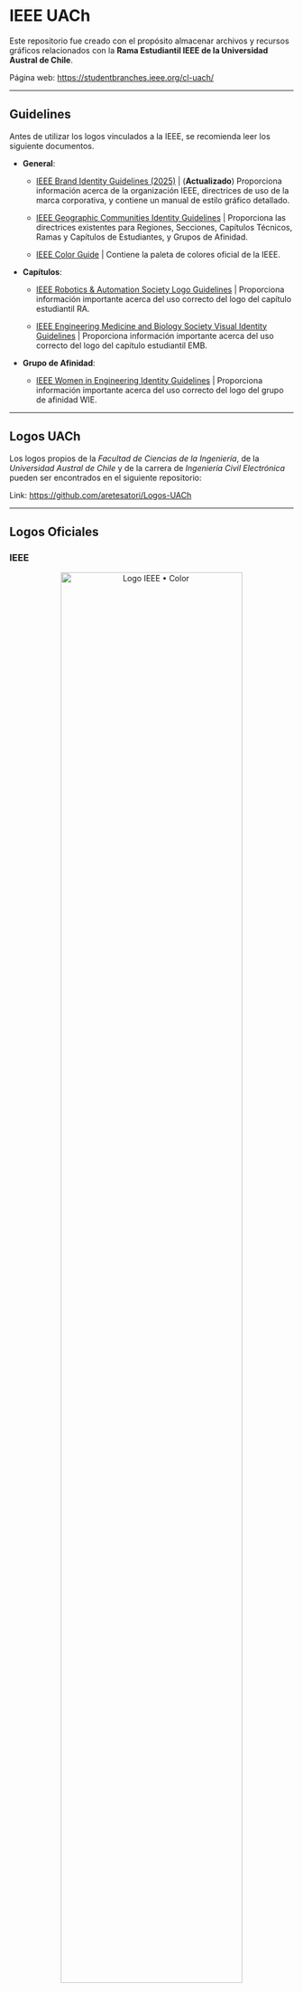 # IEEE UACh

Este repositorio fue creado con el propósito almacenar archivos y recursos gráficos relacionados con la **Rama Estudiantil IEEE de la Universidad Austral de Chile**.  

Página web: https://studentbranches.ieee.org/cl-uach/

---
## Guidelines

Antes de utilizar los logos vinculados a la IEEE, se recomienda leer los siguiente documentos.

* **General**:

	* <a href="https://raw.githubusercontent.com/aretesatori/IEEE-UACh/main/Guidelines/IEEE-Brand-Identity-Guidelines_2025.pdf">IEEE Brand Identity Guidelines (2025)</a> | (**Actualizado**) Proporciona información acerca de la organización IEEE, directrices de uso de la marca corporativa, y contiene un manual de estilo gráfico detallado.

	* <a href="https://raw.githubusercontent.com/aretesatori/IEEE-UACh/main/Guidelines/IEEE-Geographic-Communities-Identity-Guidelines.pdf">IEEE Geographic Communities Identity Guidelines</a> | Proporciona las directrices existentes para Regiones, Secciones, Capítulos Técnicos, Ramas y Capítulos de Estudiantes, y Grupos de Afinidad.

	* <a href="https://raw.githubusercontent.com/aretesatori/IEEE-UACh/main/Guidelines/IEEE-Color-Guide.pdf">IEEE Color Guide</a> | Contiene la paleta de colores oficial de la IEEE.

* **Capítulos**:

	* <a href="https://raw.githubusercontent.com/aretesatori/IEEE-UACh/main/Guidelines/IEEE_RAS_Logo-Guidelines.pdf">IEEE Robotics & Automation Society Logo Guidelines</a> | Proporciona información importante acerca del uso correcto del logo del capítulo estudiantil RA.

	* <a href="https://raw.githubusercontent.com/aretesatori/IEEE-UACh/main/Guidelines/IEEE_EMBS-Visual-Identity-Guidelines.pdf">IEEE Engineering Medicine and Biology Society Visual Identity Guidelines</a> | Proporciona información importante acerca del uso correcto del logo del capítulo estudiantil EMB.

* **Grupo de Afinidad**:

	* <a href="https://raw.githubusercontent.com/aretesatori/IEEE-UACh/main/Guidelines/IEEE_WIE_Brand-Guidelines.pdf">IEEE Women in Engineering Identity Guidelines</a> | Proporciona información importante acerca del uso correcto del logo del grupo de afinidad WIE.

---
## Logos UACh

Los logos propios de la *Facultad de Ciencias de la Ingeniería*, de la *Universidad Austral de Chile* y de la carrera de *Ingeniería Civil Electrónica* pueden ser encontrados en el siguiente repositorio:

Link: https://github.com/aretesatori/Logos-UACh

---
## Logos Oficiales

### IEEE

<p align="center">
	<img src="Logos/IEEE/1024w/Logo-IEEE-Color_1024x583.png" alt="Logo IEEE • Color" width="80%" />
</p>

* <a href="https://raw.githubusercontent.com/aretesatori/IEEE-UACh/main/Logos/IEEE/SVG/Logo-IEEE-Color.svg">**Descargar SVG**</a>  

* <a href="https://raw.githubusercontent.com/aretesatori/IEEE-UACh/main/Logos/IEEE/PDF/Logo-IEEE-Color.pdf">**Descargar PDF**</a>  

* <a href="https://raw.githubusercontent.com/aretesatori/IEEE-UACh/main/Logos/IEEE/1024w/Logo-IEEE-Color_1024x583.png">**Descargar PNG**</a> (1024 x 583 px)  

* <a href="https://raw.githubusercontent.com/aretesatori/IEEE-UACh/main/Logos/IEEE/2048w/Logo-IEEE-Color_2048x1166.png">**Descargar PNG**</a> (2048 x 1166 px)  

---

<p align="center">
	<img src="Logos/IEEE/1024w/Logo-IEEE-Black_1024x583.png" alt="Logo IEEE • Color" width="80%" />
</p>

* <a href="https://raw.githubusercontent.com/aretesatori/IEEE-UACh/main/Logos/IEEE/SVG/Logo-IEEE-Black.svg">**Descargar SVG**</a>  

* <a href="https://raw.githubusercontent.com/aretesatori/IEEE-UACh/main/Logos/IEEE/PDF/Logo-IEEE-Black.pdf">**Descargar PDF**</a>  

* <a href="https://raw.githubusercontent.com/aretesatori/IEEE-UACh/main/Logos/IEEE/1024w/Logo-IEEE-Black_1024x583.png">**Descargar PNG**</a> (1024 x 583 px)  

* <a href="https://raw.githubusercontent.com/aretesatori/IEEE-UACh/main/Logos/IEEE/2048w/Logo-IEEE-Black_2048x1166.png">**Descargar PNG**</a> (2048 x 1166 px)  

---

<p align="center">
	<img src="Logos/IEEE/1024w/Logo-IEEE-White_1024x583.png" alt="Logo IEEE • White" width="80%" />
</p>

* <a href="https://raw.githubusercontent.com/aretesatori/IEEE-UACh/main/Logos/IEEE/SVG/Logo-IEEE-White.svg">**Descargar SVG**</a>  

* <a href="https://raw.githubusercontent.com/aretesatori/IEEE-UACh/main/Logos/IEEE/PDF/Logo-IEEE-White.pdf">**Descargar PDF**</a>  

* <a href="https://raw.githubusercontent.com/aretesatori/IEEE-UACh/main/Logos/IEEE/1024w/Logo-IEEE-White_1024x583.png">**Descargar PNG**</a> (1024 x 583 px)  

* <a href="https://raw.githubusercontent.com/aretesatori/IEEE-UACh/main/Logos/IEEE/2048w/Logo-IEEE-White_2048x1166.png">**Descargar PNG**</a> (2048 x 1166 px)  

---

<p align="center">
	<img src="Logos/IEEE/1024w/Logo-IEEE-Small-Color_1024x299.png" alt="Logo IEEE Small • Color" width="80%" />
</p>

* <a href="https://raw.githubusercontent.com/aretesatori/IEEE-UACh/main/Logos/IEEE/SVG/Logo-IEEE-Small-Color.svg">**Descargar SVG**</a>  

* <a href="https://raw.githubusercontent.com/aretesatori/IEEE-UACh/main/Logos/IEEE/PDF/Logo-IEEE-Small-Color.pdf">**Descargar PDF**</a>  

* <a href="https://raw.githubusercontent.com/aretesatori/IEEE-UACh/main/Logos/IEEE/1024w/Logo-IEEE-Small-Color_1024x299.png">**Descargar PNG**</a> (1024 x 299 px)  

* <a href="https://raw.githubusercontent.com/aretesatori/IEEE-UACh/main/Logos/IEEE/2048w/Logo-IEEE-Small-Color_2048x597.png">**Descargar PNG**</a> (2048 x 597 px)  

---

<p align="center">
	<img src="Logos/IEEE/1024w/Logo-IEEE-Small-Black_1024x299.png" alt="Logo IEEE Small • Black" width="80%" />
</p>

* <a href="https://raw.githubusercontent.com/aretesatori/IEEE-UACh/main/Logos/IEEE/SVG/Logo-IEEE-Small-Black.svg">**Descargar SVG**</a>  

* <a href="https://raw.githubusercontent.com/aretesatori/IEEE-UACh/main/Logos/IEEE/PDF/Logo-IEEE-Small-Black.pdf">**Descargar PDF**</a>  

* <a href="https://raw.githubusercontent.com/aretesatori/IEEE-UACh/main/Logos/IEEE/1024w/Logo-IEEE-Small-Black_1024x299.png">**Descargar PNG**</a> (1024 x 299 px)  

* <a href="https://raw.githubusercontent.com/aretesatori/IEEE-UACh/main/Logos/IEEE/2048w/Logo-IEEE-Small-Black_2048x597.png">**Descargar PNG**</a> (2048 x 597 px)  

---

<p align="center">
	<img src="Logos/IEEE/1024w/Logo-IEEE-Small-White_1024x299.png" alt="Logo IEEE Small • White" width="80%" />
</p>

* <a href="https://raw.githubusercontent.com/aretesatori/IEEE-UACh/main/Logos/IEEE/SVG/Logo-IEEE-Small-White.svg">**Descargar SVG**</a>  

* <a href="https://raw.githubusercontent.com/aretesatori/IEEE-UACh/main/Logos/IEEE/PDF/Logo-IEEE-Small-White.pdf">**Descargar PDF**</a>  

* <a href="https://raw.githubusercontent.com/aretesatori/IEEE-UACh/main/Logos/IEEE/1024w/Logo-IEEE-Small-White_1024x299.png">**Descargar PNG**</a> (1024 x 299 px)  

* <a href="https://raw.githubusercontent.com/aretesatori/IEEE-UACh/main/Logos/IEEE/2048w/Logo-IEEE-Small-White_2048x597.png">**Descargar PNG**</a> (2048 x 597 px)  


---
### IEEE Robotics and Automation Society (RAS)

<p align="center">
	<img src="Logos/IEEE-Robotics-and-Automation-Society/1024w/Logo-IEEE-RAS-Color_1024x377.png" alt="Logo IEEE Robotics and Automation Society • Color" width="80%" />
</p>

* <a href="https://raw.githubusercontent.com/aretesatori/IEEE-UACh/main/Logos/IEEE-Robotics-and-Automation-Society/SVG/Logo-IEEE-RAS-Color.svg">**Descargar SVG**</a>  

* <a href="https://raw.githubusercontent.com/aretesatori/IEEE-UACh/main/Logos/IEEE-Robotics-and-Automation-Society/PDF/Logo-IEEE-RAS-Color.pdf">**Descargar PDF**</a>  

* <a href="https://raw.githubusercontent.com/aretesatori/IEEE-UACh/main/Logos/IEEE-Robotics-and-Automation-Society/1024w/Logo-IEEE-RAS-Color_1024x377.png">**Descargar PNG**</a> (1024 x 377 px)  

* <a href="https://raw.githubusercontent.com/aretesatori/IEEE-UACh/main/Logos/IEEE-Robotics-and-Automation-Society/2048w/Logo-IEEE-RAS-Color_2048x574.png">**Descargar PNG**</a> (2048 x 574 px)  

---

<p align="center">
	<img src="Logos/IEEE-Robotics-and-Automation-Society/1024w/Logo-IEEE-RAS-Black_1024x377.png" alt="Logo IEEE Robotics and Automation Society • Black" width="80%" />
</p>

* <a href="https://raw.githubusercontent.com/aretesatori/IEEE-UACh/main/Logos/IEEE-Robotics-and-Automation-Society/SVG/Logo-IEEE-RAS-Black.svg">**Descargar SVG**</a>  

* <a href="https://raw.githubusercontent.com/aretesatori/IEEE-UACh/main/Logos/IEEE-Robotics-and-Automation-Society/PDF/Logo-IEEE-RAS-Black.pdf">**Descargar PDF**</a>  

* <a href="https://raw.githubusercontent.com/aretesatori/IEEE-UACh/main/Logos/IEEE-Robotics-and-Automation-Society/1024w/Logo-IEEE-RAS-Black_1024x377.png">**Descargar PNG**</a> (1024 x 377 px)  

* <a href="https://raw.githubusercontent.com/aretesatori/IEEE-UACh/main/Logos/IEEE-Robotics-and-Automation-Society/2048w/Logo-IEEE-RAS-Black_2048x574.png">**Descargar PNG**</a> (2048 x 574 px)  

---

<p align="center">
	<img src="Logos/IEEE-Robotics-and-Automation-Society/1024w/Logo-IEEE-RAS-White_1024x377.png" alt="Logo IEEE Robotics and Automation Society • White" width="80%" />
</p>

* <a href="https://raw.githubusercontent.com/aretesatori/IEEE-UACh/main/Logos/IEEE-Robotics-and-Automation-Society/SVG/Logo-IEEE-RAS-White.svg">**Descargar SVG**</a>  

* <a href="https://raw.githubusercontent.com/aretesatori/IEEE-UACh/main/Logos/IEEE-Robotics-and-Automation-Society/PDF/Logo-IEEE-RAS-White.pdf">**Descargar PDF**</a>  

* <a href="https://raw.githubusercontent.com/aretesatori/IEEE-UACh/main/Logos/IEEE-Robotics-and-Automation-Society/1024w/Logo-IEEE-RAS-White_1024x377.png">**Descargar PNG**</a> (1024 x 377 px)  

* <a href="https://raw.githubusercontent.com/aretesatori/IEEE-UACh/main/Logos/IEEE-Robotics-and-Automation-Society/2048w/Logo-IEEE-RAS-White_2048x574.png">**Descargar PNG**</a> (2048 x 574 px)  

---
### IEEE Engineering Medicine and Biology Society (EMBS)

<p align="center">
	<img src="Logos/IEEE-Engineering-Medicine-and-Biology-Society/1024w/Logo-IEEE-EMBS-Color_1024x433.png" alt="Logo IEEE Engineering Medicine and Biology Society • Color" width="80%" />
</p>

* <a href="https://raw.githubusercontent.com/aretesatori/IEEE-UACh/main/Logos/IEEE-Engineering-Medicine-and-Biology-Society/SVG/Logo-IEEE-EMBS-Color.svg">**Descargar SVG**</a>  

* <a href="https://raw.githubusercontent.com/aretesatori/IEEE-UACh/main/Logos/IEEE-Engineering-Medicine-and-Biology-Society/PDF/Logo-IEEE-EMBS-Color.pdf">**Descargar PDF**</a>  

* <a href="https://raw.githubusercontent.com/aretesatori/IEEE-UACh/main/Logos/IEEE-Engineering-Medicine-and-Biology-Society/1024w/Logo-IEEE-EMBS-Color_1024x433.png">**Descargar PNG**</a> (1024 x 433 px)  

* <a href="https://raw.githubusercontent.com/aretesatori/IEEE-UACh/main/Logos/IEEE-Engineering-Medicine-and-Biology-Society/2048w/Logo-IEEE-EMBS-Color_2048x865.png">**Descargar PNG**</a> (2048 x 865 px)  

---

<p align="center">
	<img src="Logos/IEEE-Engineering-Medicine-and-Biology-Society/1024w/Logo-IEEE-EMBS-Black_1024x433.png" alt="Logo IEEE Engineering Medicine and Biology Society • Black" width="80%" />
</p>

* <a href="https://raw.githubusercontent.com/aretesatori/IEEE-UACh/main/Logos/IEEE-Engineering-Medicine-and-Biology-Society/SVG/Logo-IEEE-EMBS-Black.svg">**Descargar SVG**</a>  

* <a href="https://raw.githubusercontent.com/aretesatori/IEEE-UACh/main/Logos/IEEE-Engineering-Medicine-and-Biology-Society/PDF/Logo-IEEE-EMBS-Black.pdf">**Descargar PDF**</a>  

* <a href="https://raw.githubusercontent.com/aretesatori/IEEE-UACh/main/Logos/IEEE-Engineering-Medicine-and-Biology-Society/1024w/Logo-IEEE-EMBS-Black_1024x433.png">**Descargar PNG**</a> (1024 x 433 px)  

* <a href="https://raw.githubusercontent.com/aretesatori/IEEE-UACh/main/Logos/IEEE-Engineering-Medicine-and-Biology-Society/2048w/Logo-IEEE-EMBS-Black_2048x865.png">**Descargar PNG**</a> (2048 x 865 px)  

---

<p align="center">
	<img src="Logos/IEEE-Engineering-Medicine-and-Biology-Society/1024w/Logo-IEEE-EMBS-White_1024x433.png" alt="Logo IEEE Engineering Medicine and Biology Society • White" width="80%" />
</p>

* <a href="https://raw.githubusercontent.com/aretesatori/IEEE-UACh/main/Logos/IEEE-Engineering-Medicine-and-Biology-Society/SVG/Logo-IEEE-EMBS-White.svg">**Descargar SVG**</a>  

* <a href="https://raw.githubusercontent.com/aretesatori/IEEE-UACh/main/Logos/IEEE-Engineering-Medicine-and-Biology-Society/PDF/Logo-IEEE-EMBS-White.pdf">**Descargar PDF**</a>  

* <a href="https://raw.githubusercontent.com/aretesatori/IEEE-UACh/main/Logos/IEEE-Engineering-Medicine-and-Biology-Society/1024w/Logo-IEEE-EMBS-White_1024x433.png">**Descargar PNG**</a> (1024 x 433 px)  

* <a href="https://raw.githubusercontent.com/aretesatori/IEEE-UACh/main/Logos/IEEE-Engineering-Medicine-and-Biology-Society/2048w/Logo-IEEE-EMBS-White_2048x865.png">**Descargar PNG**</a> (2048 x 865 px)  

---

<p align="center">
	<img src="Logos/IEEE-Engineering-Medicine-and-Biology-Society/1024w/Logo-IEEE-EMBS-Blue_1024x433.png" alt="Logo IEEE Engineering Medicine and Biology Society • Blue" width="80%" />
</p>

* <a href="https://raw.githubusercontent.com/aretesatori/IEEE-UACh/main/Logos/IEEE-Engineering-Medicine-and-Biology-Society/SVG/Logo-IEEE-EMBS-Blue.svg">**Descargar SVG**</a>  

* <a href="https://raw.githubusercontent.com/aretesatori/IEEE-UACh/main/Logos/IEEE-Engineering-Medicine-and-Biology-Society/PDF/Logo-IEEE-EMBS-Blue.pdf">**Descargar PDF**</a>  

* <a href="https://raw.githubusercontent.com/aretesatori/IEEE-UACh/main/Logos/IEEE-Engineering-Medicine-and-Biology-Society/1024w/Logo-IEEE-EMBS-Blue_1024x433.png">**Descargar PNG**</a> (1024 x 433 px)  

* <a href="https://raw.githubusercontent.com/aretesatori/IEEE-UACh/main/Logos/IEEE-Engineering-Medicine-and-Biology-Society/2048w/Logo-IEEE-EMBS-Blue_2048x865.png">**Descargar PNG**</a> (2048 x 865 px)  

---
### IEEE Women in Engineering (WIE)

<p align="center">
	<img src="Logos/IEEE-Women-in-Engineering/1024w/Logo-IEEE-WIE-Color_1024x793.png" alt="Logo IEEE Women in Engineering • Color" width="80%" />
</p>

* <a href="https://raw.githubusercontent.com/aretesatori/IEEE-UACh/main/Logos/IEEE-Women-in-Engineering/SVG/Logo-IEEE-WIE-Color.svg">**Descargar SVG**</a>  

* <a href="https://raw.githubusercontent.com/aretesatori/IEEE-UACh/main/Logos/IEEE-Women-in-Engineering/PDF/Logo-IEEE-WIE-Color.pdf">**Descargar PDF**</a>  

* <a href="https://raw.githubusercontent.com/aretesatori/IEEE-UACh/main/Logos/IEEE-Women-in-Engineering/1024w/Logo-IEEE-WIE-Color_1024x793.png">**Descargar PNG**</a> (1024 x 793 px)  

* <a href="https://raw.githubusercontent.com/aretesatori/IEEE-UACh/main/Logos/IEEE-Women-in-Engineering/2048w/Logo-IEEE-WIE-Color_2048x1856.png">**Descargar PNG**</a> (2048 x 1856 px)  

---

<p align="center">
	<img src="Logos/IEEE-Women-in-Engineering/1024w/Logo-IEEE-WIE-Black_1024x793.png" alt="Logo IEEE Women in Engineering • Black" width="80%" />
</p>

* <a href="https://raw.githubusercontent.com/aretesatori/IEEE-UACh/main/Logos/IEEE-Women-in-Engineering/SVG/Logo-IEEE-WIE-Black.svg">**Descargar SVG**</a>  

* <a href="https://raw.githubusercontent.com/aretesatori/IEEE-UACh/main/Logos/IEEE-Women-in-Engineering/PDF/Logo-IEEE-WIE-Black.pdf">**Descargar PDF**</a>  

* <a href="https://raw.githubusercontent.com/aretesatori/IEEE-UACh/main/Logos/IEEE-Women-in-Engineering/1024w/Logo-IEEE-WIE-Black_1024x793.png">**Descargar PNG**</a> (1024 x 793 px)  

* <a href="https://raw.githubusercontent.com/aretesatori/IEEE-UACh/main/Logos/IEEE-Women-in-Engineering/2048w/Logo-IEEE-WIE-Black_2048x1856.png">**Descargar PNG**</a> (2048 x 1856 px)  

---

<p align="center">
	<img src="Logos/IEEE-Women-in-Engineering/1024w/Logo-IEEE-WIE-White_1024x793.png" alt="Logo IEEE Women in Engineering • White" width="80%" />
</p>

* <a href="https://raw.githubusercontent.com/aretesatori/IEEE-UACh/main/Logos/IEEE-Women-in-Engineering/SVG/Logo-IEEE-WIE-White.svg">**Descargar SVG**</a>  

* <a href="https://raw.githubusercontent.com/aretesatori/IEEE-UACh/main/Logos/IEEE-Women-in-Engineering/PDF/Logo-IEEE-WIE-White.pdf">**Descargar PDF**</a>  

* <a href="https://raw.githubusercontent.com/aretesatori/IEEE-UACh/main/Logos/IEEE-Women-in-Engineering/1024w/Logo-IEEE-WIE-White_1024x793.png">**Descargar PNG**</a> (1024 x 793 px)  

* <a href="https://raw.githubusercontent.com/aretesatori/IEEE-UACh/main/Logos/IEEE-Women-in-Engineering/2048w/Logo-IEEE-WIE-White_2048x1856.png">**Descargar PNG**</a> (2048 x 1856 px)  

---
### IEEEXtreme

<p align="center">
	<img src="Logos/IEEEXtreme/1024w/Logo-IEEEXtreme-Color_1024x474.png" alt="Logo IEEEXtreme • Color" width="80%" />
</p>

* <a href="https://raw.githubusercontent.com/aretesatori/IEEE-UACh/main/Logos/IEEEXtreme/SVG/Logo-IEEEXtreme-Color.svg">**Descargar SVG**</a>  

* <a href="https://raw.githubusercontent.com/aretesatori/IEEE-UACh/main/Logos/IEEEXtreme/PDF/Logo-IEEEXtreme-Color.pdf">**Descargar PDF**</a>  

* <a href="https://raw.githubusercontent.com/aretesatori/IEEE-UACh/main/Logos/IEEEXtreme/1024w/Logo-IEEEXtreme-Color_1024x474.png">**Descargar PNG**</a> (1024 x 474 px)  

* <a href="https://raw.githubusercontent.com/aretesatori/IEEE-UACh/main/Logos/IEEEXtreme/2048w/Logo-IEEEXtreme-Color_2048x947.png">**Descargar PNG**</a> (2048 x 947 px)  

---

<p align="center">
	<img src="Logos/IEEEXtreme/1024w/Logo-IEEEXtreme-Black_1024x474.png" alt="Logo IEEEXtreme • Black" width="80%" />
</p>

* <a href="https://raw.githubusercontent.com/aretesatori/IEEE-UACh/main/Logos/IEEEXtreme/SVG/Logo-IEEEXtreme-Black.svg">**Descargar SVG**</a>  

* <a href="https://raw.githubusercontent.com/aretesatori/IEEE-UACh/main/Logos/IEEEXtreme/PDF/Logo-IEEEXtreme-Black.pdf">**Descargar PDF**</a>  

* <a href="https://raw.githubusercontent.com/aretesatori/IEEE-UACh/main/Logos/IEEEXtreme/1024w/Logo-IEEEXtreme-Black_1024x474.png">**Descargar PNG**</a> (1024 x 474 px)  

* <a href="https://raw.githubusercontent.com/aretesatori/IEEE-UACh/main/Logos/IEEEXtreme/2048w/Logo-IEEEXtreme-Black_2048x947.png">**Descargar PNG**</a> (2048 x 947 px)  

---

<p align="center">
	<img src="Logos/IEEEXtreme/1024w/Logo-IEEEXtreme-White_1024x474.png" alt="Logo IEEEXtreme • White" width="80%" />
</p>

* <a href="https://raw.githubusercontent.com/aretesatori/IEEE-UACh/main/Logos/IEEEXtreme/SVG/Logo-IEEEXtreme-White.svg">**Descargar SVG**</a>  

* <a href="https://raw.githubusercontent.com/aretesatori/IEEE-UACh/main/Logos/IEEEXtreme/PDF/Logo-IEEEXtreme-White.pdf">**Descargar PDF**</a>  

* <a href="https://raw.githubusercontent.com/aretesatori/IEEE-UACh/main/Logos/IEEEXtreme/1024w/Logo-IEEEXtreme-White_1024x474.png">**Descargar PNG**</a> (1024 x 474 px)  

* <a href="https://raw.githubusercontent.com/aretesatori/IEEE-UACh/main/Logos/IEEEXtreme/2048w/Logo-IEEEXtreme-White_2048x947.png">**Descargar PNG**</a> (2048 x 947 px)  

---
## IEEE Student Branch UACh Logos

<p align="center">
	<img src="Logos/IEEE-Student-Branch-UACh/1024w/LogoCentrado-IEEEStudentBranch-Color-FondoTransparente_1024x1024.png" alt="Logo IEEE Student Branch UACh • Color" width="80%" />
</p>

* <a href="https://raw.githubusercontent.com/aretesatori/IEEE-UACh/main/Logos/IEEE-Student-Branch-UACh/SVG/LogoCentrado-IEEEStudentBranch-Color-FondoTransparente.svg">**Descargar SVG**</a>  

* <a href="https://raw.githubusercontent.com/aretesatori/IEEE-UACh/main/Logos/IEEE-Student-Branch-UACh/PDF/LogoCentrado-IEEEStudentBranch-Color-FondoTransparente.pdf">**Descargar PDF**</a>  

* <a href="https://raw.githubusercontent.com/aretesatori/IEEE-UACh/main/Logos/IEEE-Student-Branch-UACh/1024w/LogoCentrado-IEEEStudentBranch-Color-FondoTransparente_1024x1024.png">**Descargar PNG**</a> (1024 x 1024 px)  

* <a href="https://raw.githubusercontent.com/aretesatori/IEEE-UACh/main/Logos/IEEE-Student-Branch-UACh/2048w/LogoCentrado-IEEEStudentBranch-Color-FondoTransparente_2048x2048.png">**Descargar PNG**</a> (2048 x 2048 px)  

---

<p align="center">
	<img src="Logos/IEEE-Student-Branch-UACh/1024w/LogoCentrado-IEEEStudentBranch-Color-FondoBlancoCircular_1024x1024.png" alt="Logo IEEE Student Branch UACh • Color" width="80%" />
</p>

* <a href="https://raw.githubusercontent.com/aretesatori/IEEE-UACh/main/Logos/IEEE-Student-Branch-UACh/SVG/LogoCentrado-IEEEStudentBranch-Color-FondoBlancoCircular.svg">**Descargar SVG**</a>  

* <a href="https://raw.githubusercontent.com/aretesatori/IEEE-UACh/main/Logos/IEEE-Student-Branch-UACh/PDF/LogoCentrado-IEEEStudentBranch-Color-FondoBlancoCircular.pdf">**Descargar PDF**</a>  

* <a href="https://raw.githubusercontent.com/aretesatori/IEEE-UACh/main/Logos/IEEE-Student-Branch-UACh/1024w/LogoCentrado-IEEEStudentBranch-Color-FondoBlancoCircular_1024x1024.png">**Descargar PNG**</a> (1024 x 1024 px)  

* <a href="https://raw.githubusercontent.com/aretesatori/IEEE-UACh/main/Logos/IEEE-Student-Branch-UACh/2048w/LogoCentrado-IEEEStudentBranch-Color-FondoBlancoCircular_2048x2048.png">**Descargar PNG**</a> (2048 x 2048 px)  

---

<p align="center">
	<img src="Logos/IEEE-Student-Branch-UACh/1024w/LogoCentrado-IEEEStudentBranch-Blanco-FondoTransparente_1024x1024.png" alt="Logo IEEE Student Branch UACh • Blanco" width="80%" />
</p>

* <a href="https://raw.githubusercontent.com/aretesatori/IEEE-UACh/main/Logos/IEEE-Student-Branch-UACh/SVG/LogoCentrado-IEEEStudentBranch-Blanco-FondoTransparente.svg">**Descargar SVG**</a>  

* <a href="https://raw.githubusercontent.com/aretesatori/IEEE-UACh/main/Logos/IEEE-Student-Branch-UACh/PDF/LogoCentrado-IEEEStudentBranch-Blanco-FondoTransparente.pdf">**Descargar PDF**</a>  

* <a href="https://raw.githubusercontent.com/aretesatori/IEEE-UACh/main/Logos/IEEE-Student-Branch-UACh/1024w/LogoCentrado-IEEEStudentBranch-Blanco-FondoTransparente_1024x1024.png">**Descargar PNG**</a> (1024 x 1024 px)  

* <a href="https://raw.githubusercontent.com/aretesatori/IEEE-UACh/main/Logos/IEEE-Student-Branch-UACh/2048w/LogoCentrado-IEEEStudentBranch-Blanco-FondoTransparente_2048x2048.png">**Descargar PNG**</a> (2048 x 2048 px)  

---

<p align="center">
	<img src="Logos/IEEE-Student-Branch-UACh/1024w/LogoCentrado-IEEEStudentBranch-Blanco-FondoNegroCircular_1024x1024.png" alt="Logo IEEE Student Branch UACh • Blanco" width="80%" />
</p>

* <a href="https://raw.githubusercontent.com/aretesatori/IEEE-UACh/main/Logos/IEEE-Student-Branch-UACh/SVG/LogoCentrado-IEEEStudentBranch-Blanco-FondoNegroCircular.svg">**Descargar SVG**</a>  

* <a href="https://raw.githubusercontent.com/aretesatori/IEEE-UACh/main/Logos/IEEE-Student-Branch-UACh/PDF/LogoCentrado-IEEEStudentBranch-Blanco-FondoNegroCircular.pdf">**Descargar PDF**</a>  

* <a href="https://raw.githubusercontent.com/aretesatori/IEEE-UACh/main/Logos/IEEE-Student-Branch-UACh/1024w/LogoCentrado-IEEEStudentBranch-Blanco-FondoNegroCircular_1024x1024.png">**Descargar PNG**</a> (1024 x 1024 px)  

* <a href="https://raw.githubusercontent.com/aretesatori/IEEE-UACh/main/Logos/IEEE-Student-Branch-UACh/2048w/LogoCentrado-IEEEStudentBranch-Blanco-FondoNegroCircular_2048x2048.png">**Descargar PNG**</a> (2048 x 2048 px)  

---

<p align="center">
	<img src="Logos/IEEE-Student-Branch-UACh/1024w/LogoCentrado-IEEEStudentBranch-Grayscale-FondoTransparente_1024x1024.png" alt="Logo IEEE Student Branch UACh • Grayscale" width="80%" />
</p>

* <a href="https://raw.githubusercontent.com/aretesatori/IEEE-UACh/main/Logos/IEEE-Student-Branch-UACh/SVG/LogoCentrado-IEEEStudentBranch-Grayscale-FondoTransparente.svg">**Descargar SVG**</a>  

* <a href="https://raw.githubusercontent.com/aretesatori/IEEE-UACh/main/Logos/IEEE-Student-Branch-UACh/PDF/LogoCentrado-IEEEStudentBranch-Grayscale-FondoTransparente.pdf">**Descargar PDF**</a>  

* <a href="https://raw.githubusercontent.com/aretesatori/IEEE-UACh/main/Logos/IEEE-Student-Branch-UACh/1024w/LogoCentrado-IEEEStudentBranch-Grayscale-FondoTransparente_1024x1024.png">**Descargar PNG**</a> (1024 x 1024 px)  

* <a href="https://raw.githubusercontent.com/aretesatori/IEEE-UACh/main/Logos/IEEE-Student-Branch-UACh/2048w/LogoCentrado-IEEEStudentBranch-Grayscale-FondoTransparente_2048x2048.png">**Descargar PNG**</a> (2048 x 2048 px)  

---

<p align="center">
	<img src="Logos/IEEE-Student-Branch-UACh/1024w/LogoCentrado-IEEEStudentBranch-Grayscale-FondoBlancoCircular_1024x1024.png" alt="Logo IEEE Student Branch UACh • Grayscale" width="80%" />
</p>

* <a href="https://raw.githubusercontent.com/aretesatori/IEEE-UACh/main/Logos/IEEE-Student-Branch-UACh/SVG/LogoCentrado-IEEEStudentBranch-Grayscale-FondoBlancoCircular.svg">**Descargar SVG**</a>  

* <a href="https://raw.githubusercontent.com/aretesatori/IEEE-UACh/main/Logos/IEEE-Student-Branch-UACh/PDF/LogoCentrado-IEEEStudentBranch-Grayscale-FondoBlancoCircular.pdf">**Descargar PDF**</a>  

* <a href="https://raw.githubusercontent.com/aretesatori/IEEE-UACh/main/Logos/IEEE-Student-Branch-UACh/1024w/LogoCentrado-IEEEStudentBranch-Grayscale-FondoBlancoCircular_1024x1024.png">**Descargar PNG**</a> (1024 x 1024 px)  

* <a href="https://raw.githubusercontent.com/aretesatori/IEEE-UACh/main/Logos/IEEE-Student-Branch-UACh/2048w/LogoCentrado-IEEEStudentBranch-Grayscale-FondoBlancoCircular_2048x2048.png">**Descargar PNG**</a> (2048 x 2048 px)  

---

<p align="center">
	<img src="Logos/IEEE-Student-Branch-UACh/1024w/LogoCentrado-IEEEStudentBranch-Negro-FondoTransparente_1024x1024.png" alt="Logo IEEE Student Branch UACh • Negro" width="80%" />
</p>

* <a href="https://raw.githubusercontent.com/aretesatori/IEEE-UACh/main/Logos/IEEE-Student-Branch-UACh/SVG/LogoCentrado-IEEEStudentBranch-Negro-FondoTransparente.svg">**Descargar SVG**</a>  

* <a href="https://raw.githubusercontent.com/aretesatori/IEEE-UACh/main/Logos/IEEE-Student-Branch-UACh/PDF/LogoCentrado-IEEEStudentBranch-Negro-FondoTransparente.pdf">**Descargar PDF**</a>  

* <a href="https://raw.githubusercontent.com/aretesatori/IEEE-UACh/main/Logos/IEEE-Student-Branch-UACh/1024w/LogoCentrado-IEEEStudentBranch-Negro-FondoTransparente_1024x1024.png">**Descargar PNG**</a> (1024 x 1024 px)  

* <a href="https://raw.githubusercontent.com/aretesatori/IEEE-UACh/main/Logos/IEEE-Student-Branch-UACh/2048w/LogoCentrado-IEEEStudentBranch-Negro-FondoTransparente_2048x2048.png">**Descargar PNG**</a> (2048 x 2048 px)  

---

<p align="center">
	<img src="Logos/IEEE-Student-Branch-UACh/1024w/LogoCentrado-IEEEStudentBranch-Negro-FondoBlancoCircular_1024x1024.png" alt="Logo IEEE Student Branch UACh • Negro" width="80%" />
</p>

* <a href="https://raw.githubusercontent.com/aretesatori/IEEE-UACh/main/Logos/IEEE-Student-Branch-UACh/SVG/LogoCentrado-IEEEStudentBranch-Negro-FondoBlancoCircular.svg">**Descargar SVG**</a>  

* <a href="https://raw.githubusercontent.com/aretesatori/IEEE-UACh/main/Logos/IEEE-Student-Branch-UACh/PDF/LogoCentrado-IEEEStudentBranch-Negro-FondoBlancoCircular.pdf">**Descargar PDF**</a>  

* <a href="https://raw.githubusercontent.com/aretesatori/IEEE-UACh/main/Logos/IEEE-Student-Branch-UACh/1024w/LogoCentrado-IEEEStudentBranch-Negro-FondoBlancoCircular_1024x1024.png">**Descargar PNG**</a> (1024 x 1024 px)  

* <a href="https://raw.githubusercontent.com/aretesatori/IEEE-UACh/main/Logos/IEEE-Student-Branch-UACh/2048w/LogoCentrado-IEEEStudentBranch-Negro-FondoBlancoCircular_2048x2048.png">**Descargar PNG**</a> (2048 x 2048 px)  

---

<p align="center">
	<img src="Logos/IEEE-Student-Branch-UACh/1024w/LogoHorizontal-IEEEStudentBranch-Color-FondoTransparente_1024x1024.png" alt="Logo IEEE Student Branch UACh • Color" width="80%" />
</p>

* <a href="https://raw.githubusercontent.com/aretesatori/IEEE-UACh/main/Logos/IEEE-Student-Branch-UACh/SVG/LogoHorizontal-IEEEStudentBranch-Color-FondoTransparente.svg">**Descargar SVG**</a>  

* <a href="https://raw.githubusercontent.com/aretesatori/IEEE-UACh/main/Logos/IEEE-Student-Branch-UACh/PDF/LogoHorizontal-IEEEStudentBranch-Color-FondoTransparente.pdf">**Descargar PDF**</a>  

* <a href="https://raw.githubusercontent.com/aretesatori/IEEE-UACh/main/Logos/IEEE-Student-Branch-UACh/1024w/LogoHorizontal-IEEEStudentBranch-Color-FondoTransparente_1024x1024.png">**Descargar PNG**</a> (1024 x 1024 px)  

* <a href="https://raw.githubusercontent.com/aretesatori/IEEE-UACh/main/Logos/IEEE-Student-Branch-UACh/2048w/LogoHorizontal-IEEEStudentBranch-Color-FondoTransparente_2048x2048.png">**Descargar PNG**</a> (2048 x 2048 px)  

---

<p align="center">
	<img src="Logos/IEEE-Student-Branch-UACh/1024w/LogoHorizontal-IEEEStudentBranch-Color-FondoBlancoCircular_1024x1024.png" alt="Logo IEEE Student Branch UACh • Color" width="80%" />
</p>

* <a href="https://raw.githubusercontent.com/aretesatori/IEEE-UACh/main/Logos/IEEE-Student-Branch-UACh/SVG/LogoHorizontal-IEEEStudentBranch-Color-FondoBlancoCircular.svg">**Descargar SVG**</a>  

* <a href="https://raw.githubusercontent.com/aretesatori/IEEE-UACh/main/Logos/IEEE-Student-Branch-UACh/PDF/LogoHorizontal-IEEEStudentBranch-Color-FondoBlancoCircular.pdf">**Descargar PDF**</a>  

* <a href="https://raw.githubusercontent.com/aretesatori/IEEE-UACh/main/Logos/IEEE-Student-Branch-UACh/1024w/LogoHorizontal-IEEEStudentBranch-Color-FondoBlancoCircular_1024x1024.png">**Descargar PNG**</a> (1024 x 1024 px)  

* <a href="https://raw.githubusercontent.com/aretesatori/IEEE-UACh/main/Logos/IEEE-Student-Branch-UACh/2048w/LogoHorizontal-IEEEStudentBranch-Color-FondoBlancoCircular_2048x2048.png">**Descargar PNG**</a> (2048 x 2048 px)  

---

<p align="center">
	<img src="Logos/IEEE-Student-Branch-UACh/1024w/LogoHorizontal-IEEEStudentBranch-Blanco-FondoTransparente_1024x1024.png" alt="Logo IEEE Student Branch UACh • Blanco" width="80%" />
</p>

* <a href="https://raw.githubusercontent.com/aretesatori/IEEE-UACh/main/Logos/IEEE-Student-Branch-UACh/SVG/LogoHorizontal-IEEEStudentBranch-Blanco-FondoTransparente.svg">**Descargar SVG**</a>  

* <a href="https://raw.githubusercontent.com/aretesatori/IEEE-UACh/main/Logos/IEEE-Student-Branch-UACh/PDF/LogoHorizontal-IEEEStudentBranch-Blanco-FondoTransparente.pdf">**Descargar PDF**</a>  

* <a href="https://raw.githubusercontent.com/aretesatori/IEEE-UACh/main/Logos/IEEE-Student-Branch-UACh/1024w/LogoHorizontal-IEEEStudentBranch-Blanco-FondoTransparente_1024x1024.png">**Descargar PNG**</a> (1024 x 1024 px)  

* <a href="https://raw.githubusercontent.com/aretesatori/IEEE-UACh/main/Logos/IEEE-Student-Branch-UACh/2048w/LogoHorizontal-IEEEStudentBranch-Blanco-FondoTransparente_2048x2048.png">**Descargar PNG**</a> (2048 x 2048 px)  

---

<p align="center">
	<img src="Logos/IEEE-Student-Branch-UACh/1024w/LogoHorizontal-IEEEStudentBranch-Blanco-FondoNegroCircular_1024x1024.png" alt="Logo IEEE Student Branch UACh • Blanco" width="80%" />
</p>

* <a href="https://raw.githubusercontent.com/aretesatori/IEEE-UACh/main/Logos/IEEE-Student-Branch-UACh/SVG/LogoHorizontal-IEEEStudentBranch-Blanco-FondoNegroCircular.svg">**Descargar SVG**</a>  

* <a href="https://raw.githubusercontent.com/aretesatori/IEEE-UACh/main/Logos/IEEE-Student-Branch-UACh/PDF/LogoHorizontal-IEEEStudentBranch-Blanco-FondoNegroCircular.pdf">**Descargar PDF**</a>  

* <a href="https://raw.githubusercontent.com/aretesatori/IEEE-UACh/main/Logos/IEEE-Student-Branch-UACh/1024w/LogoHorizontal-IEEEStudentBranch-Blanco-FondoNegroCircular_1024x1024.png">**Descargar PNG**</a> (1024 x 1024 px)  

* <a href="https://raw.githubusercontent.com/aretesatori/IEEE-UACh/main/Logos/IEEE-Student-Branch-UACh/2048w/LogoHorizontal-IEEEStudentBranch-Blanco-FondoNegroCircular_2048x2048.png">**Descargar PNG**</a> (2048 x 2048 px)  

---

<p align="center">
	<img src="Logos/IEEE-Student-Branch-UACh/1024w/LogoHorizontal-IEEEStudentBranch-Grayscale-FondoTransparente_1024x1024.png" alt="Logo IEEE Student Branch UACh • Grayscale" width="80%" />
</p>

* <a href="https://raw.githubusercontent.com/aretesatori/IEEE-UACh/main/Logos/IEEE-Student-Branch-UACh/SVG/LogoHorizontal-IEEEStudentBranch-Grayscale-FondoTransparente.svg">**Descargar SVG**</a>  

* <a href="https://raw.githubusercontent.com/aretesatori/IEEE-UACh/main/Logos/IEEE-Student-Branch-UACh/PDF/LogoHorizontal-IEEEStudentBranch-Grayscale-FondoTransparente.pdf">**Descargar PDF**</a>  

* <a href="https://raw.githubusercontent.com/aretesatori/IEEE-UACh/main/Logos/IEEE-Student-Branch-UACh/1024w/LogoHorizontal-IEEEStudentBranch-Grayscale-FondoTransparente_1024x1024.png">**Descargar PNG**</a> (1024 x 1024 px)  

* <a href="https://raw.githubusercontent.com/aretesatori/IEEE-UACh/main/Logos/IEEE-Student-Branch-UACh/2048w/LogoHorizontal-IEEEStudentBranch-Grayscale-FondoTransparente_2048x2048.png">**Descargar PNG**</a> (2048 x 2048 px)  

---

<p align="center">
	<img src="Logos/IEEE-Student-Branch-UACh/1024w/LogoHorizontal-IEEEStudentBranch-Grayscale-FondoBlancoCircular_1024x1024.png" alt="Logo IEEE Student Branch UACh • Grayscale" width="80%" />
</p>

* <a href="https://raw.githubusercontent.com/aretesatori/IEEE-UACh/main/Logos/IEEE-Student-Branch-UACh/SVG/LogoHorizontal-IEEEStudentBranch-Grayscale-FondoBlancoCircular.svg">**Descargar SVG**</a>  

* <a href="https://raw.githubusercontent.com/aretesatori/IEEE-UACh/main/Logos/IEEE-Student-Branch-UACh/PDF/LogoHorizontal-IEEEStudentBranch-Grayscale-FondoBlancoCircular.pdf">**Descargar PDF**</a>  

* <a href="https://raw.githubusercontent.com/aretesatori/IEEE-UACh/main/Logos/IEEE-Student-Branch-UACh/1024w/LogoHorizontal-IEEEStudentBranch-Grayscale-FondoBlancoCircular_1024x1024.png">**Descargar PNG**</a> (1024 x 1024 px)  

* <a href="https://raw.githubusercontent.com/aretesatori/IEEE-UACh/main/Logos/IEEE-Student-Branch-UACh/2048w/LogoHorizontal-IEEEStudentBranch-Grayscale-FondoBlancoCircular_2048x2048.png">**Descargar PNG**</a> (2048 x 2048 px)  

---

<p align="center">
	<img src="Logos/IEEE-Student-Branch-UACh/1024w/LogoHorizontal-IEEEStudentBranch-Negro-FondoTransparente_1024x1024.png" alt="Logo IEEE Student Branch UACh • Negro" width="80%" />
</p>

* <a href="https://raw.githubusercontent.com/aretesatori/IEEE-UACh/main/Logos/IEEE-Student-Branch-UACh/SVG/LogoHorizontal-IEEEStudentBranch-Negro-FondoTransparente.svg">**Descargar SVG**</a>  

* <a href="https://raw.githubusercontent.com/aretesatori/IEEE-UACh/main/Logos/IEEE-Student-Branch-UACh/PDF/LogoHorizontal-IEEEStudentBranch-Negro-FondoTransparente.pdf">**Descargar PDF**</a>  

* <a href="https://raw.githubusercontent.com/aretesatori/IEEE-UACh/main/Logos/IEEE-Student-Branch-UACh/1024w/LogoHorizontal-IEEEStudentBranch-Negro-FondoTransparente_1024x1024.png">**Descargar PNG**</a> (1024 x 1024 px)  

* <a href="https://raw.githubusercontent.com/aretesatori/IEEE-UACh/main/Logos/IEEE-Student-Branch-UACh/2048w/LogoHorizontal-IEEEStudentBranch-Negro-FondoTransparente_2048x2048.png">**Descargar PNG**</a> (2048 x 2048 px)  

---

<p align="center">
	<img src="Logos/IEEE-Student-Branch-UACh/1024w/LogoHorizontal-IEEEStudentBranch-Negro-FondoBlancoCircular_1024x1024.png" alt="Logo IEEE Student Branch UACh • Negro" width="80%" />
</p>

* <a href="https://raw.githubusercontent.com/aretesatori/IEEE-UACh/main/Logos/IEEE-Student-Branch-UACh/SVG/LogoHorizontal-IEEEStudentBranch-Negro-FondoBlancoCircular.svg">**Descargar SVG**</a>  

* <a href="https://raw.githubusercontent.com/aretesatori/IEEE-UACh/main/Logos/IEEE-Student-Branch-UACh/PDF/LogoHorizontal-IEEEStudentBranch-Negro-FondoBlancoCircular.pdf">**Descargar PDF**</a>  

* <a href="https://raw.githubusercontent.com/aretesatori/IEEE-UACh/main/Logos/IEEE-Student-Branch-UACh/1024w/LogoHorizontal-IEEEStudentBranch-Negro-FondoBlancoCircular_1024x1024.png">**Descargar PNG**</a> (1024 x 1024 px)  

* <a href="https://raw.githubusercontent.com/aretesatori/IEEE-UACh/main/Logos/IEEE-Student-Branch-UACh/2048w/LogoHorizontal-IEEEStudentBranch-Negro-FondoBlancoCircular_2048x2048.png">**Descargar PNG**</a> (2048 x 2048 px)  


---
## Referencias

* Assets & Guidelines (https://brand-experience.ieee.org/guidelines/)

* IEEE Society Sub-Brand Resources (https://brand-experience.ieee.org/guidelines/sub-brand-resources/ieee-societies/)

* IEEE Brand Identity Guidelines (https://brand-experience.ieee.org/guidelines/brand-identity/)

